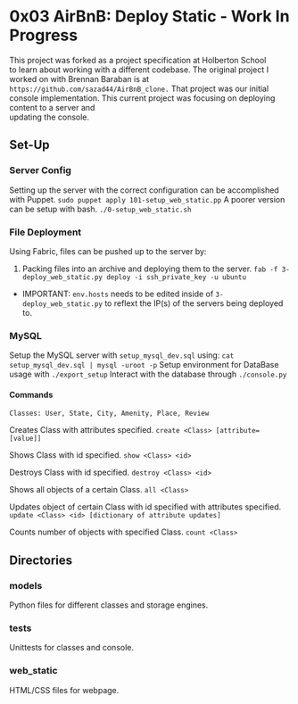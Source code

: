 # 0x03 AirBnB: Deploy Static - Work In Progress
This project was forked as a project specification at Holberton School\
to learn about working with a different codebase.
The original project I worked on with Brennan Baraban is at\
```https://github.com/sazad44/AirBnB_clone.```
That project was our initial console implementation.
This current project was focusing on deploying content to a server and\
updating the console.
## Set-Up
### Server Config
Setting up the server with the correct configuration can be accomplished with
Puppet.
```sudo puppet apply 101-setup_web_static.pp```
A poorer version can be setup with bash.
```./0-setup_web_static.sh```
### File Deployment
Using Fabric, files can be pushed up to the server by:
1. Packing files into an archive and deploying them to the server.
```fab -f 3-deploy_web_static.py deploy -i ssh_private_key -u ubuntu```
* IMPORTANT: ```env.hosts``` needs to be edited inside of
```3-deploy_web_static.py``` to reflext the IP(s) of the servers being
deployed to.
### MySQL
Setup the MySQL server with ```setup_mysql_dev.sql``` using:
```cat setup_mysql_dev.sql | mysql -uroot -p```
Setup environment for DataBase usage with ```./export_setup```
Interact with the database through ```./console.py```
#### Commands
```Classes: User, State, City, Amenity, Place, Review```

Creates Class with attributes specified.
```create <Class> [attribute=[value]]```

Shows Class with id specified.
```show <Class> <id>```

Destroys Class with id specified.
```destroy <Class> <id>```

Shows all objects of a certain Class.
```all <Class>```

Updates object of certain Class with id specified with attributes specified.
```update <Class> <id> [dictionary of attribute updates]```

Counts number of objects with specified Class.
```count <Class>```

## Directories
### models
Python files for different classes and storage engines.
### tests
Unittests for classes and console.
### web_static
HTML/CSS files for webpage.

